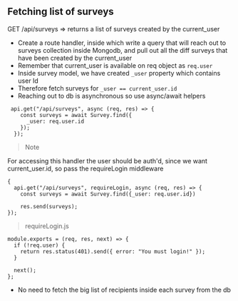 ## Fetching list of surveys

GET /api/surveys => returns a list of surveys created by the current_user

- Create a route handler, inside which write a query that will reach out to surveys collection inside Mongodb, and pull out all the diff surveys that have been created by the current_user
- Remember that current_user is available on req object as `req.user`
- Inside survey model, we have created `_user` property which contains user Id
- Therefore fetch surveys for `_user == current_user.id`
- Reaching out to db is asynchronous so use async/await helpers

```
 api.get("/api/surveys", async (req, res) => {
    const surveys = await Survey.find({
      _user: req.user.id
    });
  });
```

> Note

For accessing this handler the user should be auth'd, since we want current_user.id, so pass the requireLogin middleware

```
{
  api.get("/api/surveys", requireLogin, async (req, res) => {
    const surveys = await Survey.find({_user: req.user.id})

    res.send(surveys);
});

```


> requireLogin.js


```
module.exports = (req, res, next) => {
  if (!req.user) {
    return res.status(401).send({ error: "You must login!" });
  }

  next();
};
```


- No need to fetch the big list of recipients inside each survey from the db